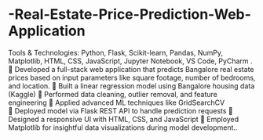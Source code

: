 # -Real-Estate-Price-Prediction-Web-Application
 
Tools & Technologies: Python, Flask, Scikit-learn, Pandas, NumPy, Matplotlib, HTML, CSS, JavaScript, Jupyter Notebook, VS Code, PyCharm .
 Developed a full-stack web application that predicts Bangalore real estate prices based on input 
parameters like square footage, number of bedrooms, and location. 
 Built a linear regression model using Bangalore housing data (Kaggle) 
 Performed data cleaning, outlier removal, and feature engineering 
 Applied advanced ML techniques like GridSearchCV  
 Deployed model via Flask REST API to handle prediction requests 
 Designed a responsive UI with HTML, CSS, and JavaScript 
 Employed Matplotlib for insightful data visualizations during model development.. 
